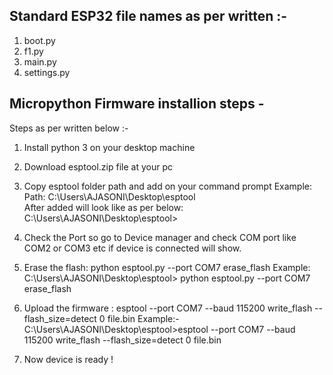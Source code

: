 ## Standard ESP32 file names as per written :-

1. boot.py
2. f1.py
3. main.py
4. settings.py


## Micropython Firmware installion steps -

Steps as per written below :- 

1. Install python 3 on your desktop machine   

2. Download esptool.zip file at your pc

3. Copy esptool folder path and add on your command prompt 
Example:   
   Path: C:\Users\AJASONI\Desktop\esptool       
   After added will look like as per below: 
   C:\Users\AJASONI\Desktop\esptool>

4. Check the Port so go to Device manager and check COM port like COM2 or COM3 etc if device is connected will show.

5. Erase the flash: python esptool.py --port COM7 erase_flash
Example:
C:\Users\AJASONI\Desktop\esptool> python esptool.py --port COM7 erase_flash

5. Upload the firmware : esptool --port COM7 --baud 115200 write_flash --flash_size=detect 0 file.bin
Example:-
C:\Users\AJASONI\Desktop\esptool>esptool --port COM7 --baud 115200 write_flash --flash_size=detect 0 file.bin

6. Now device is ready !
